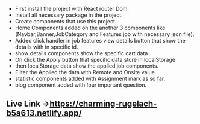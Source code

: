 * First install the project with React router Dom.
* Install all necessary package in the project.
* Create components that use this project.
* Home Components added on the another 3 components like (Navbar,Banner,JobCategory and Features job with necessary json file).
* Added click handler in job features view details button that show the details with in specific id. 
* show details components show the specific cart data
* On click the Apply button that specific data store in localStorage
* then localStorage data show the applied job components.
* Filter the Applied the data with Remote and Onsite value.
* statistic components added with Assignment mark as so far.
* blog component added with four important question.

## Live Link ->https://charming-rugelach-b5a613.netlify.app/




